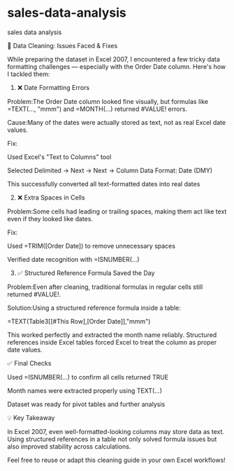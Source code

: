 # sales-data-analysis
sales data analysis

🧹 Data Cleaning: Issues Faced & Fixes

While preparing the dataset in Excel 2007, I encountered a few tricky data formatting challenges — especially with the Order Date column. Here's how I tackled them:

1. ❌ Date Formatting Errors

Problem:The Order Date column looked fine visually, but formulas like =TEXT(..., "mmm") and =MONTH(...) returned #VALUE! errors.

Cause:Many of the dates were actually stored as text, not as real Excel date values.

Fix:

Used Excel's "Text to Columns" tool

Selected Delimited → Next → Next → Column Data Format: Date (DMY)

This successfully converted all text-formatted dates into real dates

2. ❌ Extra Spaces in Cells

Problem:Some cells had leading or trailing spaces, making them act like text even if they looked like dates.

Fix:

Used =TRIM([Order Date]) to remove unnecessary spaces

Verified date recognition with =ISNUMBER(...)

3. ✅ Structured Reference Formula Saved the Day

Problem:Even after cleaning, traditional formulas in regular cells still returned #VALUE!.

Solution:Using a structured reference formula inside a table:

=TEXT(Table3[[#This Row],[Order Date]],"mmm")

This worked perfectly and extracted the month name reliably. Structured references inside Excel tables forced Excel to treat the column as proper date values.

✅ Final Checks

Used =ISNUMBER(...) to confirm all cells returned TRUE

Month names were extracted properly using TEXT(...)

Dataset was ready for pivot tables and further analysis

💡 Key Takeaway

In Excel 2007, even well-formatted-looking columns may store data as text. Using structured references in a table not only solved formula issues but also improved stability across calculations.

Feel free to reuse or adapt this cleaning guide in your own Excel workflows!


